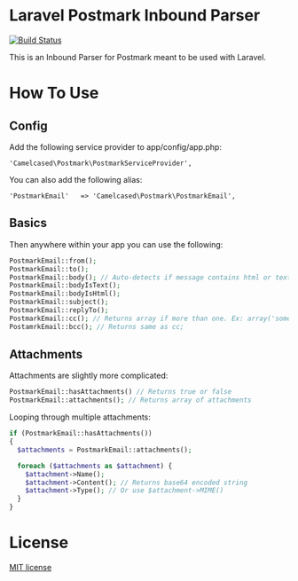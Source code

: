 Laravel Postmark Inbound Parser
=============
[![Build Status](https://travis-ci.org/camelCaseD/postmark-inbound-laravel.png)](https://travis-ci.org/camelCaseD/postmark-inbound-laravel)

This is an Inbound Parser for Postmark meant to be used with Laravel.

How To Use
=============

Config
-------------
Add the following service provider to app/config/app.php:

```
'Camelcased\Postmark\PostmarkServiceProvider',
```

You can also add the following alias:

```
'PostmarkEmail'   => 'Camelcased\Postmark\PostmarkEmail',
```

Basics
-------------
Then anywhere within your app you can use the following:

```php
PostmarkEmail::from();
PostmarkEmail::to();
PostmarkEmail::body(); // Auto-detects if message contains html or text only.
PostmarkEmail::bodyIsText();
PostmarkEmail::bodyIsHtml();
PostmarkEmail::subject();
PostmarkEmail::replyTo();
PostmarkEmail::cc(); // Returns array if more than one. Ex: array('someone@somewhere.com', 'hi@awesome.com'). Returns string if only one.
PostamrkEmail::bcc(); // Returns same as cc;
```

Attachments
-------------
Attachments are slightly more complicated:

```php
PostmarkEmail::hasAttachments() // Returns true or false
PostmarkEmail::attachments(); // Returns array of attachments
```
Looping through multiple attachments:

```php
if (PostmarkEmail::hasAttachments())
{
  $attachments = PostmarkEmail::attachments();

  foreach ($attachments as $attachment) {
    $attachment->Name();
    $attachment->Content(); // Returns base64 encoded string
    $attachment->Type(); // Or use $attachment->MIME()
  }
}
```

License
=============
[MIT license](http://opensource.org/licenses/MIT)    